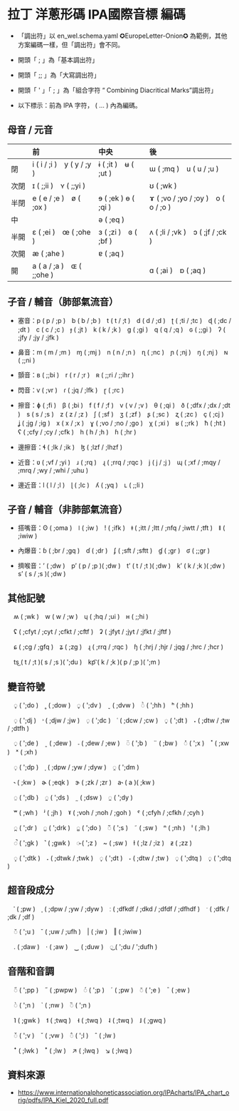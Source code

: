 # 拉丁 洋蔥形碼 IPA國際音標 編碼

- 「調出符」以 en_wel.schema.yaml ✪EuropeLetter-Onion✪ 為範例，其他方案編碼一樣，但「調出符」會不同。

- 開頭「 ; 」為「基本調出符」

- 開頭「 ;; 」為「大寫調出符」

- 開頭「 ' 」「 ; 」為「組合字符 “ Combining Diacritical Marks”調出符」

- 以下標示：前為 IPA 字符， ( … ) 內為編碼。


## 母音 / 元音
| 　 | 前 | 中央 | 後 |
|:-|:-|:-|:-|
| 閉　 | i ( i / ;i )　y ( y / ;y ) | ɨ ( ;it )　ʉ ( ;ut ) | ɯ ( ;mq )　u ( u / ;u ) |
| 次閉 | ɪ ( ;;ii )　ʏ ( ;;yi ) | 　 | ʊ ( ;wk ) |
| 半閉 | e ( e / ;e )　ø ( ;ox ) | ɘ ( ;ek ) ɵ ( ;qi ) | ɤ ( ;vo / ;yo / ;oy )　o ( o / ;o ) |
| 中　 | 　 | ə ( ;eq ) | 　 |
| 半開 | ɛ ( ;ei )　œ ( ;ohe ) | ɜ ( ;zi )　ɞ ( ;bf ) | ʌ ( ;li / ;vk )　ɔ ( ;jf / ;ck ) |
| 次開 | æ ( ;ahe ) | ɐ ( ;aq ) | 　 |
| 開　 | a ( a / ;a )　ɶ ( ;;ohe ) | 　 | ɑ ( ;ai )　ɒ ( ;aq ) |


## 子音 / 輔音（肺部氣流音）

- 塞音：p ( p / ;p )　b ( b / ;b )　t ( t / ;t )　d ( d / ;d )　ʈ ( ;ti / ;tc )　ɖ ( ;dc / ;dt )　c ( c / ;c )　ɟ ( ;jt )　k ( k / ;k )　ɡ ( ;gi )　q ( q / ;q )　ɢ ( ;;gi )　ʔ ( ;jfy / ;jy / ;jfk )

- 鼻音：m ( m / ;m )　ɱ ( ;mj )　n ( n / ;n )　ɳ ( ;nc )　ɲ ( ;nj )　ŋ ( ;nj )　ɴ ( ;;ni )

- 顫音：ʙ ( ;;bi )　r ( r / ;r )　ʀ ( ;;ri / ;;ihr )

- 閃音：ⱱ ( ;vr )　ɾ ( ;jq / ;lfk )　ɽ ( ;rc )

- 擦音：ɸ ( ;fi )　β ( ;bi )　f ( f / ;f )　v ( v / ;v )　θ ( ;qi )　ð ( ;dfx / ;dx / ;dt )　s ( s / ;s )　z ( z / ;z )　ʃ ( ;sf )　ʒ ( ;zf )　ʂ ( ;sc )　ʐ ( ;zc )　ç ( ;cj )　ʝ ( ;jg / ;ig )　x ( x / ;x )　ɣ ( ;vo / ;no / ;go )　χ ( ;xi )　ʁ ( ;;rk )　ħ ( ;ht )　ʕ ( ;cfy / ;cy / ;cfk )　h ( h / ;h )　ɦ ( ;hr )

- 邊擦音：ɬ ( ;lk / ;ik )　ɮ ( ;lzf / ;lhzf )

- 近音：ʋ ( ;vf / ;yi )　ɹ ( ;rq )　ɻ ( ;rrq / ;rqc )　j ( j / ;j )　ɰ ( ;xf / ;mqy / ;mrq / ;wy / ;whi / ;uhu )

- 邊近音：l ( l / ;l )　ɭ ( ;lc )　ʎ ( ;yq )　ʟ ( ;;li )


## 子音 / 輔音（非肺部氣流音）

- 搭嘴音：ʘ ( ;oma )　ǀ ( ;iw )　ǃ ( ;ifk )　ǂ ( ;itt / ;ltt / ;nfq / ;iwtt / ;tft )　ǁ ( ;iwiw )

- 內爆音：ɓ ( ;br / ;gq )　ɗ ( ;dr )　ʄ ( ;sft / ;sftt )　ɠ ( ;gr )　ʛ ( ;;gr )

- 擠喉音：ʼ ( ;dw )　pʼ ( p / ;p )( ;dw )　tʼ ( t / ;t )( ;dw )　kʼ ( k / ;k )( ;dw )　sʼ ( s / ;s )( ;dw )


## 其他記號

　ʍ ( ;wk )　w ( w / ;w )　ɥ ( ;hq / ;ui )　ʜ ( ;;hi )

　ʢ ( ;cfyt / ;cyt / ;cfkt / ;cftf )　ʡ ( ;jfyt / ;jyt / ;jfkt / ;jftf )

　ɕ ( ;cg / ;gfq )　ʑ ( ;zg )　ɻ ( ;rrq / ;rqc )　ɧ ( ;hrj / ;hjr / ;jqg / ;hrc / ;hcr )

　ts͜ ( t / ;t )( s / ;s )( ';du )　kp͡ ( k / ;k )( p / ;p )( ';m )


## 變音符號

　◌̥ ( ';do )　˳ ( ;dow )　◌̬ ( ';dv )　ˬ ( ;dvw )　◌ͪ ( ';hh )　ʰ ( ;hh )

　◌̹ ( ';dj )　˒ ( ;djw / ;jw )　◌̜ ( ';dc )　˓ ( ;dcw / ;cw )　◌̟ ( ';dt )　˖ ( ;dtw / ;tw / ;dtfh )

　◌̠ ( ';de )　ˍ ( ;dew )　˗ ( ;dew / ;ew )　◌̈ ( ';b )　¨ ( ;bw )　◌̽ ( ';x )　˟ ( ;xw )　ˣ ( ;xh )

　◌̩ ( ';dp )　ˌ ( ;dpw / ;yw / ;dyw )　◌̯ ( ';dm )

　˞ ( ;kw )　ɚ ( ;eqk )　ɝ ( ;zk / ;zr )　a˞ ( a )( ;kw )

　◌̤ ( ';db )　◌̰ ( ';ds )　˷ ( ;dsw )　◌̼ ( ';dy )

　ʷ ( ;wh )　ʲ ( ;jh )　ˠ ( ;voh / ;noh / ;goh )　ˤ ( ;cfyh / ;cfkh / ;cyh )

　◌̪ ( ';dr )　◌̺ ( ';drk )　◌̻ ( ';do )　◌̃ ( ';s )　˜ ( ;sw )　ⁿ ( ;nh )　ˡ ( ;lh )

　◌̚ ( ';gk )　˺ ( ;gwk )　◌̴ ( ';z )　~ ( ;sw )　ɫ ( ;lz / ;iz )　ᵶ ( ;zz )

　◌̝ ( ';dtk )　˔ ( ;dtwk / ;twk )　◌̞ ( ';dt )　˕ ( ;dtw / ;tw )　◌̘ ( ';dtq )　◌̙ ( ';dtq )


## 超音段成分

　ˈ ( ;pw )　ˌ ( ;dpw / ;yw / ;dyw )　ː ( ;dfkdf / ;dkd / ;dfdf / ;dfhdf )　ˑ ( ;dfk / ;dk / ;df )

　◌̆ ( ';u )　˘ ( ;uw / ;ufh )　| ( ;iw )　‖ ( ;iwiw )

　. ( ;daw )　· ( ;aw )　‿ ( ;duw )　◌͜ ( ';du / ';dufh )


## 音階和音調

　◌̋ ( ';pp )　˝ ( ;pwpw )　◌́ ( ';p )　ˊ ( ;pw )　◌̄ ( ';e )　ˉ ( ;ew )

　◌̀ ( ';n )　ˋ ( ;nw )　◌̏ ( ';n )

　˥ ( ;gwk )　˦ ( ;twq )　˧ ( ;twq )　˨ ( ;twq )　˩ ( ;gwq )

　◌̌ ( ';v )　ˇ ( ;vw )　◌̂ ( ';l )　ˆ ( ;lw )

　ꜜ ( ;lwk )　ꜛ ( ;lw )　↗ ( ;lwq )　↘ ( ;lwq )


## 資料來源

- https://www.internationalphoneticassociation.org/IPAcharts/IPA_chart_orig/pdfs/IPA_Kiel_2020_full.pdf

